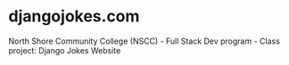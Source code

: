 # djangojokes.com
North Shore Community College (NSCC) - Full Stack Dev program - Class project: Django Jokes Website
